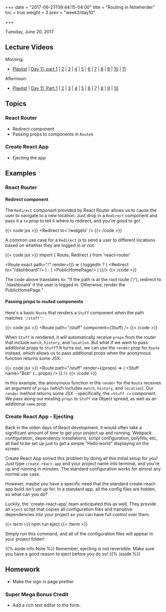 +++
date = "2017-06-21T09:44:15-04:00"
title = "Routing in Noteherder"
toc = true
weight = 3
prev = "week3/day10"

+++

<date>Tuesday, June 20, 2017</date>

## Lecture Videos

Morning:

* [Playlist](https://www.youtube.com/playlist?list=PLuT2TqJuwaY9SEkynJl1LudbfzWqc4l84) | [Day 11, part 1](https://www.youtube.com/watch?v=KXgfQCUuxcQ&index=96&list=PLuT2TqJuwaY9SEkynJl1LudbfzWqc4l84) | [2](https://www.youtube.com/watch?v=i1aFmAykIP8&index=97&list=PLuT2TqJuwaY9SEkynJl1LudbfzWqc4l84) | [3](https://www.youtube.com/watch?v=AuYr_WHwCII&index=98&list=PLuT2TqJuwaY9SEkynJl1LudbfzWqc4l84) | [4](https://www.youtube.com/watch?v=hkb16hmwzRM&index=99&list=PLuT2TqJuwaY9SEkynJl1LudbfzWqc4l84) | [5](https://www.youtube.com/watch?v=d4AWx4KbdzY&index=100&list=PLuT2TqJuwaY9SEkynJl1LudbfzWqc4l84) | [6](https://www.youtube.com/watch?v=iz5McmUmhWk&list=PLuT2TqJuwaY9SEkynJl1LudbfzWqc4l84&index=101) | [7](https://www.youtube.com/watch?v=tp-PzHiJZdQ&list=PLuT2TqJuwaY9SEkynJl1LudbfzWqc4l84&index=102) | [8](https://www.youtube.com/watch?v=bgIzMJwdtbM&list=PLuT2TqJuwaY9SEkynJl1LudbfzWqc4l84&index=103) | [9](https://www.youtube.com/watch?v=j3uC7xO0p3o&list=PLuT2TqJuwaY9SEkynJl1LudbfzWqc4l84&index=104) | [10](https://www.youtube.com/watch?v=bHBrl0Xgz1w&list=PLuT2TqJuwaY9SEkynJl1LudbfzWqc4l84&index=105) | [11](https://www.youtube.com/watch?v=c3XDrv0Rzqs&list=PLuT2TqJuwaY9SEkynJl1LudbfzWqc4l84&index=106)

Afternoon:

* [Playlist](https://www.youtube.com/playlist?list=PLuT2TqJuwaY9uIH9AFDZUyfalE-tY8REa) | [Day 11, Part 1]() | [2]() | [3]() | [4]() | [5]() | [6]() | [7]() | [8]() | [9]() | [10]()

## Topics

### React Router
* Redirect component
* Passing props to components in `Route`s

### Create React App
* Ejecting the app

## Examples

### React Router

#### Redirect component

The `Redirect` component provided by React Router allows us to cause the user to navigate to a new location.  Just drop in a `Redirect` component and pass it a `to` prop to tell it where to redirect, and you're good to go!

{{< code jsx >}}
&lt;Redirect to='/widgets' /&gt;
{{< /code >}}

A common use case for a `Redirect` is to send a user to different locations based on whether they are logged in or not.

{{< code jsx >}}
import { Route, Redirect } from 'react-router'

&lt;Route exact path="/" render={() => (
  loggedIn ? (
    &lt;Redirect to="/dashboard"/&gt;
  ) : (
    &lt;PublicHomePage/&gt;
  )
)}/&gt;
{{< /code >}}

The code above translates to: "If the path is at the root route ('/'), redirect to '/dashboard' if the user is logged in.  Otherwise, render the PublicHomePage."

#### Passing props to routed components

Here's a basic `Route` that renders a `Stuff` component when the path matches `'/stuff'`:

{{< code jsx >}}
&lt;Route path="/stuff" component={Stuff} /&gt;
{{< /code >}}

When `Stuff` is rendered, it will automatically receive `props` from the router that include `match`, `history`, and `location`.  But what if we want to pass additional props to `Stuff`?  It turns out, we can use the `render` prop for `Route` instead, which allows us to pass additional props when the anonymous function returns some JSX.

{{< code jsx >}}
&lt;Route path="/stuff" render={(props) => (
  &lt;Stuff name="Bob" {...props} /&gt;
)} /&gt;
{{< /code >}}

In this example, the anonymous function in the `render` for the `Route` receives an argument of `props` (which includes `match`, `history`, and `location`).  Our `render` method returns some JSX - specifically, the `<Stuff />` component.  We pass along our existing `props` to `Stuff` via Object spread, as well as an additional `name` prop.

### Create React App - Ejecting

Back in the olden days of React development, it would often take a significant amount of time to get your project up and running.  Webpack configuration, dependency installations, script configuration, polyfills, etc, all had to be set up just to get a simple "Hello world" displaying on the screen.  

Create React App solved this problem by doing all this initial setup for you!  Just type `create-react-app` and your project name into terminal, and you're up and running in minutes.  The standard configuration works for almost any normal use case.

However, maybe you have a specific need that the standard create-react-app build isn't set up for.  In a standard app, all the config files are hidden, so what can you do?

Luckily, the 'create-react-app' team anticipated this as well.  They provide an `eject` script that copies all configuration files and transitive dependencies into your project so you can have full control over them.  

{{< term >}}
npm run eject
{{< /term >}}

Simply run this command, and all of the configuration files will appear in your project folder!

{{% aside info Note %}}
Remember, ejecting is not reversible. Make sure you have a good reason to eject before you do so!
{{% /aside %}}

## Homework

* Make the sign in page prettier

### Super Mega Bonus Credit

* Add a rich text editor to the form.